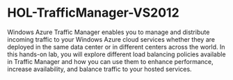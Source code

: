 HOL-TrafficManager-VS2012
=========================

Windows Azure Traffic Manager enables you to manage and distribute incoming traffic to your Windows Azure cloud services whether they are deployed in the same data center or in different centers across the world. In this hands-on lab, you will explore different load balancing policies available in Traffic Manager and how you can use them to enhance performance, increase availability, and balance traffic to your hosted services.